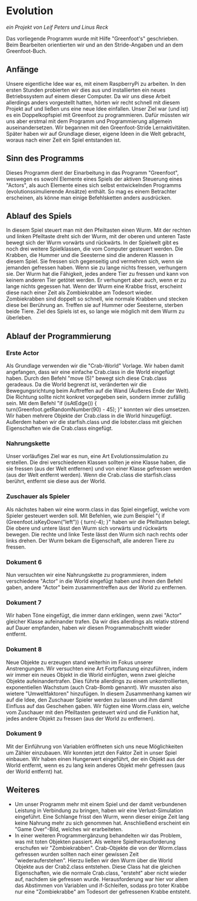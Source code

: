 # **Evolution**

*ein Projekt von Leif Peters und Linus Reck*

Das vorliegende Programm wurde mit Hilfe "Greenfoot's" geschrieben. Beim Bearbeiten orientierten wir und an den Stride-Angaben und an dem Greenfoot-Buch.

## **Anfänge**
Unsere eigentliche Idee war es, mit einem RaspberryPi zu arbeiten. In den ersten Stunden probierten wir dies aus und installierten ein neues Betriebssystem auf einem dieser Computer. Da wir uns diese Arbeit allerdings anders vorgestellt hatten, hörten wir recht schnell mit diesem Projekt auf und ließen uns eine neue Idee einfallen. Unser Ziel war (und ist) es ein Doppelkopfspiel mit Greenfoot zu programmieren. Dafür müssten wir uns aber erstmal mit dem Programm und Programmierung allgemein auseinandersetzen. Wir begannen mit den Greenfoot-Stride Lernaktivitäten. Später haben wir auf Grundlage dieser, eigene Ideen in die Welt gebracht, woraus nach einer Zeit ein Spiel entstanden ist.

## **Sinn des Programms**
Dieses Programm dient der Einarbeitung in das Programm "Greenfoot", weswegen es sowohl Elemente eines Spiels der aktiven Steuerung eines "Actors", als auch Elemente eines sich selbst entwickelnden Programms (evolutionssimulierende Ansätze) enthält. So mag es einem Betrachter erscheinen, als könne man einige Befehlsketten anders ausdrücken.

## **Ablauf des Spiels**
In diesem Spiel steuert man mit den Pfeiltasten einen Wurm. Mit der rechten und linken Pfeiltaste dreht sich der Wurm, mit der oberen und unteren Taste bewegt sich der Wurm vorwärts und rückwärts. In der Spielwelt gibt es noch drei weitere Spielklassen, die vom Computer gesteuert werden. Die Krabben, die Hummer und die Seesterne sind die anderen Klassen in diesem Spiel. Sie fressen sich gegenseitig und vermehren sich, wenn sie jemanden gefressen haben. Wenn sie zu lange nichts fressen, verhungern sie. Der Wurm hat die Fähigkeit, jedes andere Tier zu fressen und kann von keinem anderen Tier getötet werden. Er verhungert aber auch, wenn er zu lange nichts gegessen hat. Wenn der Wurm eine Krabbe frisst, erscheint diese nach einer Zeit als Zombiekrabbe am Todesort wieder. Zombiekrabben sind doppelt so schnell, wie normale Krabben und stecken diese bei Berührung an. Treffen sie auf Hummer oder Seesterne, sterben beide Tiere. 
Ziel des Spiels ist es, so lange wie möglich mit dem Wurm zu überleben.

## **Ablauf der Programmierung**

### **Erste Actor**
Als Grundlage verwenden wir die "Crab-World" Vorlage. Wir haben damit angefangen, dass wir eine einfache Crab.class in die World eingefügt haben. Durch den Befehl "move (5)" bewegt sich diese Crab.class geradeaus. Da die World begrenzt ist, veränderten wir die Bewegungsrichtung beim Auftreffen auf die Wand (Äußeres Ende der Welt). Die Richtung sollte nicht konkret vorgegeben sein, sondern immer zufällig sein. Mit dem Befehl "if (isAtEdge()) {
            turn(Greenfoot.getRandomNumber(90) - 45);
        }" konnten wir dies umsetzen. Wir haben mehrere Objekte der Crab.class in die World hinzugefügt. Außerdem haben wir die starfish.class und die lobster.class mit gleichen Eigenschaften wie die Crab.class eingefügt.

### **Nahrungskette**
Unser vorläufiges Ziel war es nun, eine Art Evolutionssimulation zu erstellen. Die drei verschiedenen Klassen sollten je eine Klasse haben, die sie fressen (aus der Welt entfernen) und von einer Klasse gefressen werden (aus der Welt entfernt werden). Wenn die Crab.class die starfish.class berührt, entfernt sie diese aus der World.

### **Zuschauer als Spieler**
Als nächstes haben wir eine worm.class in das Spiel eingefügt, welche vom Spieler gesteuert werden soll. Mit Befehlen, wie zum Beispiel "{
        if (Greenfoot.isKeyDown("left")) {
            turn(-4);
        }" haben wir die Pfeiltasten belegt. Die obere und untere lässt den Wurm sich vorwärts und rückwärts bewegen. Die rechte und linke Teste lässt den Wurm sich nach rechts oder links drehen. Der Wurm bekam die Eigenschaft, alle anderen Tiere zu fressen. 


### **Dokument 6**
Nun versuchten wir eine Nahrungskette zu programmieren, indem verschiedene "Actor" in die World eingefügt haben und ihnen den Befehl gaben, andere "Actor" beim zusammentreffen aus der World zu entfernen.

### **Dokument 7**
Wir haben Töne eingefügt, die immer dann erklingen, wenn zwei "Actor" gleicher Klasse aufeinander trafen. Da wir dies allerdings als relativ störend auf Dauer empfanden, haben wir diesen Programmabschnitt wieder entfernt.

### **Dokument 8**
Neue Objekte zu erzeugen stand weiterhin im Fokus unserer Anstrengungen. Wir versuchten eine Art Fortpflanzung einzuführen, indem wir immer ein neues Objekt in die World einfügten, wenn zwei gleiche Objekte aufeinandertrafen. Dies führte allerdings zu einem unkontrollierten, exponentiellen Wachstum (auch Crab-Bomb genannt). Wir mussten also wietere "Umweltfaktoren" hinzufügen. In diesem Zusammenhang kamen wir auf die Idee, den Zuschauer Spieler werden zu lassen und ihm damit Einfluss auf das Geschehen gaben. Wir fügten eine Worm.class ein, welche vom Zuschauer mit den Pfeiltasten gesteuert wird und die Funktion hat, jedes andere Objekt zu fressen (aus der World zu entfernen).

### **Dokument 9**
Mit der Einführung von Variablen eröffneten sich uns neue Möglichkeiten um Zähler einzubauen. Wir konnten jetzt den Faktor Zeit in unser Spiel einbauen. Wir haben einen Hungerwert eingeführt, der ein Objekt aus der World entfernt, wenn es zu lang kein anderes Objekt mehr gefressen (aus der World entfernt) hat.

## **Weiteres**
- Um unser Programm mehr mit einem Spiel und der damit verbundenen Leistung in Verbindung zu bringen, haben wir eine Verlust-Simulation eingeführt. Eine Schlange frisst den Wurm, wenn dieser einige Zeit lang keine Nahrung mehr zu sich genommen hat. Anschließend erscheint ein "Game Over"-Bild, welches wir erarbeiteten.
- In einer weiteren Programmergänzung behandelten wir das Problem, was mit toten Objekten passiert. Als weitere Spielherausforderung erschufen wir "Zombiekrabben". Crab-Objekte die von der Worm.class gefressen wurden sollten nach einer gewissen Zeit "wiederauferstehen". Hierzu ließen wir den Wurm über die World Objekte aus der Crab2.class entstehen. Diese Class hat die gleichen Eigenschaften, wie die normale Crab.class, "ersteht" aber nicht wieder auf, nachdem sie gefressen wurde. Herausforderung war hier vor allem das Abstimmen von Variablen und if-Schleifen, sodass pro toter Krabbe nur eine "Zombiekrabbe" am Todesort der gefressenen Krabbe entsteht.
